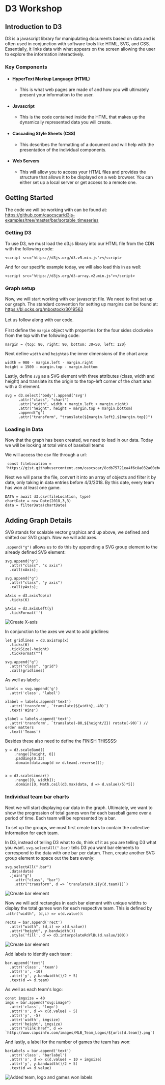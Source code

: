 # D3 Workshop
## Introduction to D3
D3 is a javascript library for manipulating documents based on data and is often used in conjunction with software tools like HTML, SVG, and CSS. Essentially, it links data with what appears on the screen allowing the user to explore the information interactively. 
### Key Components
- #### HyperText Markup Language (HTML)
    - This is what web pages are made of and how you will ultimately present your information to the user. 
- #### Javascript 
    - This is the code contained inside the HTML that makes up the dynamically represented data you will create. 
- #### Cascading Style Sheets (CSS)
    -  This describes the formatting of a document and will help with the presentation of the individual components. 
- #### Web Servers
    - This will allow you to access your HTML files and provides the structure that allows it to be displayed on a web browser. You can either set up a local server or get access to a remote one.

## Getting Started
The code we will be working with can be found at: https://github.com/caocscar/d3js-examples/tree/master/bar/sortable_timeseries


### Getting D3
To use D3, we must load the d3.js library into our HTML file from the CDN with the following code: 
<br>
```
<script src="https://d3js.org/d3.v5.min.js"></script>
```
And for our specific example today, we will also load this in as well:
```
<script src="https://d3js.org/d3-array.v2.min.js"></script>
```

### Graph setup
Now, we will start working with our javascript file. We need to first set up our graph. The standard convention for setting up margins can be found at: https://bl.ocks.org/mbostock/3019563 
<br>
<br>
Let us follow along with our code. 
<br>
<br>
First define the `margin` object with properties for the four sides clockwise from the top with the following code:
```
margin = {top: 80, right: 90, bottom: 30+50, left: 120}
```

Next define `width` and `height`as the inner dimensions of the chart area: 

```
width = 900 - margin.left - margin.right
height = 1500 - margin.top - margin.bottom
```

Lastly, define `svg` as a SVG element with three attributes (class, width and height) and translate its the origin to the top-left corner of the chart area with a G element. 
```
svg = d3.select('body').append('svg')
      .attr("class", "chart")
      .attr("width", width + margin.left + margin.right)
      .attr("height", height + margin.top + margin.bottom)
      .append("g")
      .attr("transform", "translate(${margin.left},${margin.top})")

```

### Loading in Data
Now that the graph has been created, we need to load in our data. Today we will be looking at total wins of baseball teams  

We will access the csv file through a url:

```
 const fileLocation = 'https://gist.githubusercontent.com/caocscar/8cdb75721ea4f6c8a032a00ebc73516c/raw/854bbee2faffb4f6947b6b6c2424b18ca5a8970e/mlb2018.csv'
```
Next we will parse the file, convert it into an array of objects and filter it by date, only taking in data entries before 4/3/2018. By this date, every team has won at least one game. 

```
DATA = await d3.csv(fileLocation, type)
chartDate = new Date(2018,3,3)
data = filterData(chartDate)

```

## Adding Graph Details 

SVG stands for scalable vector graphics and up above, we defined and shifted our SVG graph. Now we will add axes.

`.append("g")` allows us to do this by appending a SVG group element to the already defined SVG element:

```
svg.append("g")
  .attr("class", "x axis")
  .call(xAxis);

svg.append("g")
  .attr("class", "y axis")
  .call(yAxis);

xAxis = d3.axisTop(x)
  .ticks(6)

yAxis = d3.axisLeft(y)
  .tickFormat('')

```

![Create X-axis](images/create_x_axis.png)

In conjunction to the axes we want to add gridlines: 

```
let gridlines = d3.axisTop(x)
  .ticks(6)
  .tickSize(-height)
  .tickFormat("")

svg.append("g")			
  .attr("class", "grid")
  .call(gridlines)

  ```

As well as labels: 

```
labels = svg.append('g')
  .attr('class', 'label')

xlabel = labels.append('text')
  .attr('transform', `translate(${width},-40)`)
  .text('Wins')

ylabel = labels.append('text')
  .attr('transform', `translate(-80,${height/2}) rotate(-90)`) // order matters
  .text('Teams')

```

Besides these also need to define the FINISH THISSSS: 
  ```
  y = d3.scaleBand()
      .range([height, 0])
      .padding(0.33)
      .domain(data.map(d => d.team).reverse());


  x = d3.scaleLinear()
      .range([0, width]);
      .domain([0, Math.ceil(d3.max(data, d => d.value)/5)*5])
```

### Individual team bar charts 
Next we will start displaying our data in the graph. Ultimately, we want to show the progression of total games won for each baseball game over a period of time. Each team will be represented by a bar. 

To set up the groups, we must first create bars to contain the collective information for each team. 

In D3, instead of telling D3 what to do, think of it as you are telling D3 what you want. `svg.selectAll(".bar)` tells D3 you want bar elements to correspond to the data with one bar per datum. Then, create another SVG group element to space out the bars evenly: 

```
svg.selectAll(".bar")
  .data(data)
  .join("g")
    .attr("class", "bar")
    .attr("transform", d => `translate(0,${y(d.team)})`)

```

![Create bar element](img/create_bar_element.png)

Now we will add rectangles in each bar element with unique widths to display the total games won for each respective team. This is defined by `.attr("width", (d,i) => x(d.value))`: 
```
rects = bar.append('rect')
  .attr("width", (d,i) => x(d.value))
  .attr("height", y.bandwidth())
  .style('fill', d => d3.interpolateRdYlBu(d.value/100))

```
![Create bar element](img/create_rect.png)

Add labels to identify each team: 
```
bar.append('text')
  .attr('class', 'team')
  .attr('x', -10)
  .attr('y', y.bandwidth()/2 + 5)
  .text(d => d.team)

```

As well as each team's logo: 

```
const imgsize = 40
imgs = bar.append("svg:image")
  .attr('class', 'logo')
  .attr('x', d => x(d.value) + 5)
  .attr('y', -5)
  .attr('width', imgsize)
  .attr('height', imgsize)
  .attr("xlink:href", d => `http://www.capsinfo.com/images/MLB_Team_Logos/${urls[d.team]}.png`)

```

And lastly, a label for the number of games the team has won: 

```
barLabels = bar.append('text')
  .attr('class', 'barlabel')
  .attr('x', d => x(d.value) + 10 + imgsize)
  .attr('y', y.bandwidth()/2 + 5)
  .text(d => d.value)

```

![Added team, logo and games won labels](img/team_logo_games_labels.png)



